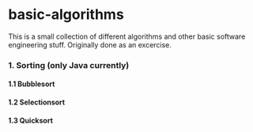 # basic-algorithms
This is a small collection of different algorithms and other basic software engineering stuff. Originally done as an excercise.

### 1. Sorting (only Java currently)

#### 1.1 Bubblesort

#### 1.2 Selectionsort

#### 1.3 Quicksort
